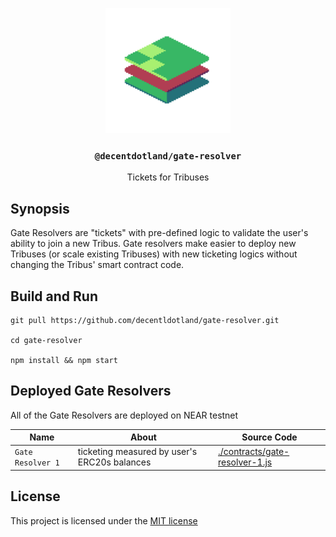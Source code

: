 <p align="center">
  <a href="https://decent.land">
    <img src="./img/new-logo.png" height="200">
  </a>
  <h3 align="center"><code>@decentdotland/gate-resolver</code></h3>
  <p align="center">Tickets for Tribuses</p>
</p>

## Synopsis
Gate Resolvers are "tickets" with pre-defined logic to validate the user's ability to join a new Tribus. Gate resolvers make easier to deploy 
new Tribuses (or scale existing Tribuses) with new ticketing logics without changing the Tribus' smart contract code.

## Build and Run

```console
git pull https://github.com/decentldotland/gate-resolver.git

cd gate-resolver

npm install && npm start

```

## Deployed Gate Resolvers
All of the Gate Resolvers are deployed on NEAR testnet

| Name  | About | Source Code |
| ------------- |-------------| -------------|
| `Gate Resolver 1`     | ticketing measured by user's ERC20s balances | [./contracts/gate-resolver-1.js](./contracts/gate-resolver-1.js) |

## License
This project is licensed under the [MIT license](./LICENSE)
